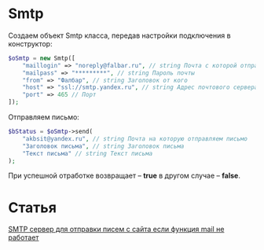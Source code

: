 # Smtp

Создаем объект Smtp класса, передав настройки подключения в конструктор:

```php
$oSmtp = new Smtp([
    "maillogin" => "noreply@falbar.ru", // string Почта с которой отправляем письмо
    "mailpass" => "*********", // string Пароль почты
    "from" => "Фалбар", // string Заголовок от кого
    "host" => "ssl://smtp.yandex.ru", // string Адрес почтового сервера
    "port" => 465 // Порт
]);
```

Отправляем письмо:

```php
$bStatus = $oSmtp->send(
    "akbsit@yandex.ru", // string Почта на которую отправляем письмо
    "Заголовок письма", // string Заголовок письма
    "Текст письма" // string Текст письма
);
```

При успешной отработке возвращает – **true** в другом случае – **false**.

# Статья

[SMTP сервер для отправки писем с сайта если функция mail не работает](http://falbar.ru/article/smtp-server-dlya-otpravki-pisem-s-sajta-esli-funktsiya-mail-ne-rabotaet)